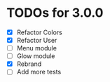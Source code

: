 # TODOs for 3.0.0

- [x] Refactor Colors
- [x] Refactor User
- [ ] Menu module
- [ ] Glow module
- [x] Rebrand
- [ ] Add more tests